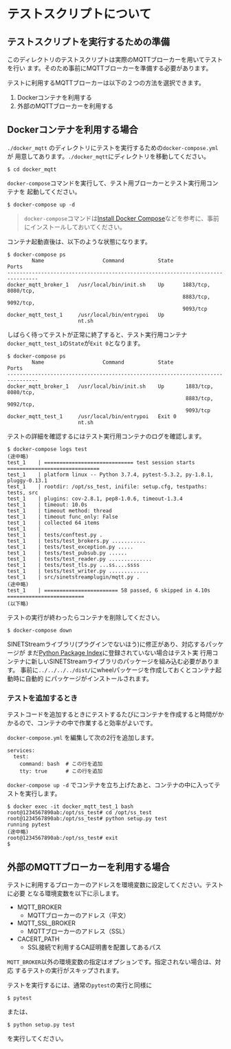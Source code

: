 <!--
Copyright (C) 2020 National Institute of Informatics

Licensed to the Apache Software Foundation (ASF) under one
or more contributor license agreements.  See the NOTICE file
distributed with this work for additional information
regarding copyright ownership.  The ASF licenses this file
to you under the Apache License, Version 2.0 (the
"License"); you may not use this file except in compliance
with the License.  You may obtain a copy of the License at

  http://www.apache.org/licenses/LICENSE-2.0

Unless required by applicable law or agreed to in writing,
software distributed under the License is distributed on an
"AS IS" BASIS, WITHOUT WARRANTIES OR CONDITIONS OF ANY
KIND, either express or implied.  See the License for the
specific language governing permissions and limitations
under the License.
--->

# テストスクリプトについて

## テストスクリプトを実行するための準備

このディレクトリのテストスクリプトは実際のMQTTブローカーを用いてテストを行い
ます。そのため事前にMQTTブローカーを準備する必要があります。

テストに利用するMQTTブローカーは以下の２つの方法を選択できます。

1. Dockerコンテナを利用する
1. 外部のMQTTブローカーを利用する

## Dockerコンテナを利用する場合

`./docker_mqtt` のディレクトリにテストを実行するための`docker-compose.yml`が
用意してあります。`./docker_mqtt`にディレクトリを移動してください。

```
$ cd docker_mqtt
```

`docker-compose`コマンドを実行して、テスト用ブローカーとテスト実行用コンテナを
起動してください。

```
$ docker-compose up -d
```

> `docker-compose`コマンドは[Install Docker Compose](https://docs.docker.com/compose/install/)などを参考に、事前にインストールしておいてください。

コンテナ起動直後は、以下のような状態になります。


```
$ docker-compose ps
        Name                   Command           State            Ports
--------------------------------------------------------------------------------
docker_mqtt_broker_1   /usr/local/bin/init.sh    Up      1883/tcp, 8080/tcp,
                                                         8883/tcp, 9092/tcp,
                                                         9093/tcp
docker_mqtt_test_1     /usr/local/bin/entrypoi   Up
                       nt.sh

```

しばらく待ってテストが正常に終了すると、テスト実行用コンテナ
`docker_mqtt_test_1`の`State`が`Exit 0`となります。

```
$ docker-compose ps
        Name                   Command           State            Ports
--------------------------------------------------------------------------------
docker_mqtt_broker_1   /usr/local/bin/init.sh    Up       1883/tcp, 8080/tcp,
                                                          8883/tcp, 9092/tcp,
                                                          9093/tcp
docker_mqtt_test_1     /usr/local/bin/entrypoi   Exit 0
                       nt.sh
```

テストの詳細を確認するにはテスト実行用コンテナのログを確認します。

```
$ docker-compose logs test
(途中略)
test_1    | ============================= test session starts ==============================
test_1    | platform linux -- Python 3.7.4, pytest-5.3.2, py-1.8.1, pluggy-0.13.1
test_1    | rootdir: /opt/ss_test, inifile: setup.cfg, testpaths: tests, src
test_1    | plugins: cov-2.8.1, pep8-1.0.6, timeout-1.3.4
test_1    | timeout: 10.0s
test_1    | timeout method: thread
test_1    | timeout func_only: False
test_1    | collected 64 items
test_1    |
test_1    | tests/conftest.py .
test_1    | tests/test_brokers.py ...........
test_1    | tests/test_exception.py .....
test_1    | tests/test_pubsub.py ......
test_1    | tests/test_reader.py ..............
test_1    | tests/test_tls.py ...ss....ssss
test_1    | tests/test_writer.py .............
test_1    | src/sinetstreamplugin/mqtt.py .
(途中略)
test_1    | ======================== 58 passed, 6 skipped in 4.10s =========================
(以下略)
```

テストの実行が終わったらコンテナを削除してください。

```
$ docker-compose down
```

SINETStreamライブラリ(プラグインでないほう)に修正があり、対応するパッケージが
まだ[Python Package Index](https://pypi.org/)に登録されていない場合はテスト実
行用コンテナに新しいSINETStreamライブラリのパッケージを組み込む必要があります。
事前に`../../../../dist/`にwheelパッケージを作成しておくとコンテナ起動時に自動的
にパッケージがインストールされます。

### テストを追加するとき

テストコードを追加するときにテストするたびにコンテナを作成すると時間がかかるので、コンテナの中で作業すると効率がよいです。

`docker-compose.yml` を編集して次の2行を追加します。

```
services:
  test:
    command: bash  # この行を追加
    tty: true      # この行を追加
```

`docker-compose up -d` でコンテナを立ち上げたあと、コンテナの中に入ってテストを実行します。

```
$ docker exec -it docker_mqtt_test_1 bash
root@1234567890ab:/opt/ss_test# cd /opt/ss_test
root@1234567890ab:/opt/ss_test# python setup.py test
running pytest
(途中略)
root@1234567890ab:/opt/ss_test# exit
$ 
```

## 外部のMQTTブローカーを利用する場合

テストに利用するブローカーのアドレスを環境変数に設定してください。テストに必要
となる環境変数を以下に示します。

* MQTT_BROKER
    * MQTTブローカーのアドレス（平文）
* MQTT_SSL_BROKER
    * MQTTブローカーのアドレス（SSL）
* CACERT_PATH
    * SSL接続で利用するCA証明書を配置してあるパス

`MQTT_BROKER`以外の環境変数の指定はオプションです。指定されない場合は、対応
するテストの実行がスキップされます。

テストを実行するには、通常の`pytest`の実行と同様に

```
$ pytest
```

または、

```
$ python setup.py test
```

を実行してください。
